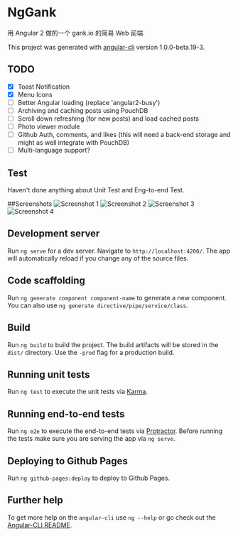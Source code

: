 # NgGank

用 Angular 2 做的一个 gank.io 的简易 Web 前端

This project was generated with [angular-cli](https://github.com/angular/angular-cli) version 1.0.0-beta.19-3.

## TODO
- [x] Toast Notification
- [x] Menu Icons
- [ ] Better Angular loading  (replace 'angular2-busy')
- [ ] Archiving and caching posts using PouchDB
- [ ] Scroll down refreshing (for new posts) and load cached posts
- [ ] Photo viewer module
- [ ] Github Auth, comments, and likes (this will need a back-end storage and might as well integrate with PouchDB)
- [ ] Multi-language support?

## Test
Haven't done anything about Unit Test and Eng-to-end Test.

##Screenshots
![Screenshot 1](/screenshots/sc_1.png)
![Screenshot 2](/screenshots/sc_2.png)
![Screenshot 3](/screenshots/sc_3.png)
![Screenshot 4](/screenshots/sc_4.png)

## Development server
Run `ng serve` for a dev server. Navigate to `http://localhost:4200/`. The app will automatically reload if you change any of the source files.

## Code scaffolding

Run `ng generate component component-name` to generate a new component. You can also use `ng generate directive/pipe/service/class`.

## Build

Run `ng build` to build the project. The build artifacts will be stored in the `dist/` directory. Use the `-prod` flag for a production build.

## Running unit tests

Run `ng test` to execute the unit tests via [Karma](https://karma-runner.github.io).

## Running end-to-end tests

Run `ng e2e` to execute the end-to-end tests via [Protractor](http://www.protractortest.org/).
Before running the tests make sure you are serving the app via `ng serve`.

## Deploying to Github Pages

Run `ng github-pages:deploy` to deploy to Github Pages.

## Further help

To get more help on the `angular-cli` use `ng --help` or go check out the [Angular-CLI README](https://github.com/angular/angular-cli/blob/master/README.md).
